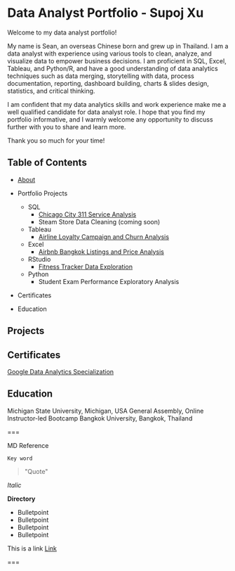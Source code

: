 # Data Analyst Portfolio - Supoj Xu

Welcome to my data analyst portfolio!

My name is Sean, an overseas Chinese born and grew up in Thailand. I am a data analyst with experience using various tools to clean, analyze, and visualize data to empower business decisions. I am proficient in SQL, Excel, Tableau, and Python/R, and have a good understanding of data analytics techniques such as data merging, storytelling with data, process documentation, reporting, dashboard building, charts & slides design, statistics, and critical thinking.

I am confident that my data analytics skills and work experience make me a well qualified candidate for data analyst role. I hope that you find my portfolio informative, and I warmly welcome any opportunity to discuss further with you to share and learn more.

Thank you so much for your time!

## Table of Contents

* [About](https://github.com/Seanxupoj/DATA-ANALYST-PORTFOLIO/blob/main/README.md)
  
* Portfolio Projects
  
   * SQL
      * [Chicago City 311 Service Analysis](https://github.com/Seanxupoj/DATA-ANALYST-PORTFOLIO/tree/main/Chicago%20City%20311%20Service%20Analysis%20)
      * Steam Store Data Cleaning (coming soon) 
   * Tableau
      * [Airline Loyalty Campaign and Churn Analysis]()
   * Excel
      * [Airbnb Bangkok Listings and Price Analysis](https://github.com/Seanxupoj/DATA-ANALYST-PORTFOLIO/tree/main/Airbnb%20Bangkok%20Listings%20and%20Price%20Analysis%20)
   * RStudio
      * [Fitness Tracker Data Exploration](https://github.com/Seanxupoj/DATA-ANALYST-PORTFOLIO/blob/main/Fitness%20Tracker%20Data%20Exploration/FitnessTracker_EDA.md)
   * Python
      * Student Exam Performance Exploratory Analysis

* Certificates

* Education

## Projects

## Certificates
[Google Data Analytics Specialization](https://www.coursera.org/account/accomplishments/professional-cert/DS74EJNRFCVL)

## Education
Michigan State University, Michigan, USA
General Assembly, Online Instructor-led Bootcamp
Bangkok University, Bangkok, Thailand





===

MD Reference

`Key word`
> "Quote"

*Italic*

**Directory**
* Bulletpoint
* Bulletpoint
* Bulletpoint
* Bulletpoint

This is a link [Link](www.google.com)

===
